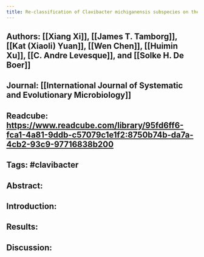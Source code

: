 ```yaml
---
title: Re-classification of Clavibacter michiganensis subspecies on the basis of whole-genome and multi-locus sequence analyses
---
```


## **Authors**: [[Xiang Xi]], [[James T. Tamborg]], [[Kat (Xiaoli) Yuan]], [[Wen Chen]], [[Huimin Xu]], [[C. Andre Levesque]], and [[Solke H. De Boer]]

## **Journal**: [[International Journal of Systematic and Evolutionary Microbiology]]

## **Readcube**: https://www.readcube.com/library/95fd6ff6-fca1-4a81-9ddb-c57079c1e1f2:8750b74b-da7a-4cb2-93c9-97716838b200

## **Tags**: #clavibacter

## **Abstract**:

## **Introduction**:

## **Results**:

## **Discussion**:
